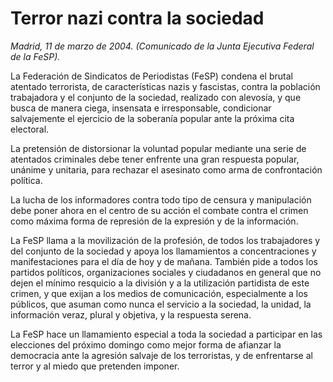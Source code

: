 # Terror nazi contra la sociedad

*Madrid, 11 de marzo de 2004. (Comunicado de la Junta Ejecutiva Federal de la FeSP).*

La Federación de Sindicatos de Periodistas (FeSP) condena el brutal atentado terrorista, de características nazis y fascistas, contra la población trabajadora y el conjunto de la sociedad, realizado con alevosía, y que busca de manera ciega, insensata e irresponsable, condicionar salvajemente el ejercicio de la soberanía popular ante la próxima cita electoral.

La pretensión de distorsionar la voluntad popular mediante una serie de atentados criminales debe tener enfrente una gran respuesta popular, unánime y unitaria, para rechazar el asesinato como arma de confrontación política.

La lucha de los informadores contra todo tipo de censura y manipulación debe poner ahora en el centro de su acción el combate contra el crimen como máxima forma de represión de la expresión y de la información.

La FeSP llama a la movilización de la profesión, de todos los trabajadores y del conjunto de la sociedad y apoya los llamamientos a concentraciones y manifestaciones para el día de hoy y de mañana. También pide a todos los partidos políticos, organizaciones sociales y ciudadanos en general que no dejen el mínimo resquicio a la división y a la utilización partidista de este crimen, y que exijan a los medios de comunicación, especialmente a los públicos, que asuman como nunca el servicio a la sociedad, la unidad, la información veraz, plural y objetiva, y la respuesta serena.

La FeSP hace un llamamiento especial a toda la sociedad a participar en las elecciones del próximo domingo como mejor forma de afianzar la democracia ante la agresión salvaje de los terroristas, y de enfrentarse al terror y al miedo que pretenden imponer.
